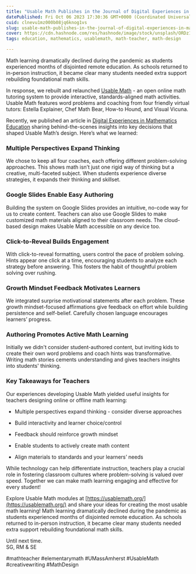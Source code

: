 ```yaml
---
title: "Usable Math Publishes in the Journal of Digital Experiences in Mathematics Education"
datePublished: Fri Oct 06 2023 17:30:36 GMT+0000 (Coordinated Universal Time)
cuid: clnevu1mz000b08jq6knog1vs
slug: usable-math-publishes-in-the-journal-of-digital-experiences-in-mathematics-education
cover: https://cdn.hashnode.com/res/hashnode/image/stock/unsplash/ORDz1m1-q0I/upload/6753d441a60bee43dda36cad10504981.jpeg
tags: education, mathematics, usablemath, math-teacher, math-design

---
```


Math learning dramatically declined during the pandemic as students experienced months of disjointed remote education. As schools returned to in-person instruction, it became clear many students needed extra support rebuilding foundational math skills.

In response, we rebuilt and relaunched [Usable Math](https://usablemath.org/) - an open online math tutoring system to provide interactive, standards-aligned math activities. Usable Math features word problems and coaching from four friendly virtual tutors: Estella Explainer, Chef Math Bear, How-to Hound, and Visual Vicuna.

Recently, we published an article in [Digital Experiences in Mathematics Education](https://link.springer.com/article/10.1007/s40751-023-00128-3) sharing behind-the-scenes insights into key decisions that shaped Usable Math’s design. Here’s what we learned:

### Multiple Perspectives Expand Thinking

We chose to keep all four coaches, each offering different problem-solving approaches. This shows math isn’t just one rigid way of thinking but a creative, multi-faceted subject. When students experience diverse strategies, it expands their thinking and skillset.

### Google Slides Enable Easy Authoring

Building the system on Google Slides provides an intuitive, no-code way for us to create content. Teachers can also use Google Slides to make customized math materials aligned to their classroom needs. The cloud-based design makes Usable Math accessible on any device too.

### Click-to-Reveal Builds Engagement

With click-to-reveal formatting, users control the pace of problem solving. Hints appear one click at a time, encouraging students to analyze each strategy before answering. This fosters the habit of thoughtful problem solving over rushing.

### Growth Mindset Feedback Motivates Learners

We integrated surprise motivational statements after each problem. These growth mindset-focused affirmations give feedback on effort while building persistence and self-belief. Carefully chosen language encourages learners’ progress.

### Authoring Promotes Active Math Learning

Initially we didn't consider student-authored content, but inviting kids to create their own word problems and coach hints was transformative. Writing math stories cements understanding and gives teachers insights into students' thinking.

### Key Takeaways for Teachers

Our experiences developing Usable Math yielded useful insights for teachers designing online or offline math learning:

* Multiple perspectives expand thinking - consider diverse approaches
    
* Build interactivity and learner choice/control
    
* Feedback should reinforce growth mindset
    
* Enable students to actively create math content
    
* Align materials to standards and your learners’ needs
    

While technology can help differentiate instruction, teachers play a crucial role in fostering classroom cultures where problem-solving is valued over speed. Together we can make math learning engaging and effective for every student!

Explore Usable Math modules at [https://usablemath.org/](https://usablemath.org/) and share your ideas for creating the most usable math learning! Math learning dramatically declined during the pandemic as students experienced months of disjointed remote education. As schools returned to in-person instruction, it became clear many students needed extra support rebuilding foundational math skills.

Until next time.  
SG, RM & SE

#mathteacher #elementarymath #UMassAmherst #UsableMath #creativewriting #MathDesign